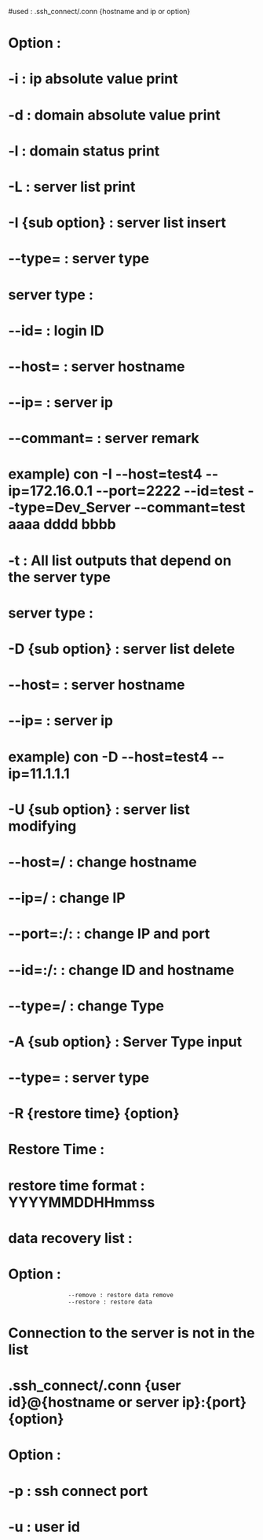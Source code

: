 #used : .ssh_connect/.conn {hostname and ip or option}
#    Option :
#              -i : ip absolute value print
#              -d : domain absolute value print
#              -l : domain status print
#              -L : server list print
#              -I {sub option} : server list insert
#                 --type=<list type value> : server type
#                         server type : 
#                 --id=<ssh login id value> : login ID
#                 --host=<hostname value> : server hostname
#                 --ip=<ip address value> : server ip
#                 --commant=<commant> : server remark
#                 example) con -I --host=test4 --ip=172.16.0.1 --port=2222 --id=test --type=Dev_Server --commant=test aaaa dddd bbbb
#              -t <value> : All list outputs that depend on the server type
#                         server type :

#              -D {sub option} : server list delete
#                 --host=<hostname value> : server hostname
#                 --ip=<ip address value> : server ip
#                 example) con -D --host=test4 --ip=11.1.1.1

#              -U {sub option} : server list modifying
#                 --host=<old hostname>/<new hostname> : change hostname
#                 --ip=<old server IP>/<new server IP> : change IP
#                 --port=<old server IP>:<old port>/<new server IP>:<new port> : change IP and port
#                 --id=<old ID>:<old hostname>/<new ID>:<new hostname> : change ID and hostname
#                 --type=<old Type>/<net Type> : change Type

#              -A {sub option} : Server Type input
#                 --type=<list type value> : server type

#              -R {restore time} {option}
#                 Restore Time :
#                     restore time format : YYYYMMDDHHmmss
#                     data recovery list :
#	          Option :
                     --remove : restore data remove
                     --restore : restore data

#  Connection to the server is not in the list
#  .ssh_connect/.conn {user id}@{hostname or server ip}:{port} {option}
#      Option :
#              -p <port number> : ssh connect port
#              -u <user id> : user id
